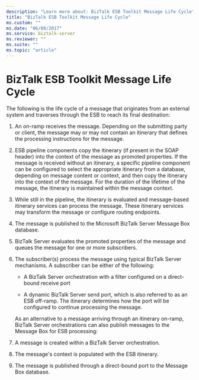 ```yaml
---
description: "Learn more about: BizTalk ESB Toolkit Message Life Cycle"
title: "BizTalk ESB Toolkit Message Life Cycle"
ms.custom: ""
ms.date: "06/08/2017"
ms.service: biztalk-server
ms.reviewer: ""
ms.suite: ""
ms.topic: "article"
---
```

# BizTalk ESB Toolkit Message Life Cycle
The following is the life cycle of a message that originates from an external system and traverses through the ESB to reach its final destination:  

1. An on-ramp receives the message. Depending on the submitting party or client, the message may or may not contain an itinerary that defines the processing instructions for the message.  

2. ESB pipeline components copy the itinerary (if present in the SOAP header) into the context of the message as promoted properties. If the message is received without an itinerary, a specific pipeline component can be configured to select the appropriate itinerary from a database, depending on message content or context, and then copy the itinerary into the context of the message. For the duration of the lifetime of the message, the itinerary is maintained within the message context.  

3. While still in the pipeline, the itinerary is evaluated and message-based itinerary services can process the message. These itinerary services may transform the message or configure routing endpoints.  

4. The message is published to the Microsoft BizTalk Server Message Box database.  

5. BizTalk Server evaluates the promoted properties of the message and queues the message for one or more subscribers.  

6. The subscriber(s) process the message using typical BizTalk Server mechanisms. A subscriber can be either of the following:  

   -   A BizTalk Server orchestration with a filter configured on a direct-bound receive port  

   -   A dynamic BizTalk Server send port, which is also referred to as an ESB off-ramp. The itinerary determines how the port will be configured to continue processing the message.  

   As an alternative to a message arriving through an itinerary on-ramp, BizTalk Server orchestrations can also publish messages to the Message Box for ESB processing:  

7. A message is created within a BizTalk Server orchestration.  

8. The message's context is populated with the ESB itinerary.  

9. The message is published through a direct-bound port to the Message Box database.

